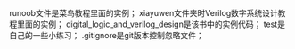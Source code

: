 runoob文件是菜鸟教程里面的实例； 
xiayuwen文件夹时Verilog数字系统设计教程里面的实例； 
digital_logic_and_verilog_design是该书中的实例代码；
test是自己的一些小练习；
.gitignore是git版本控制忽略文件；